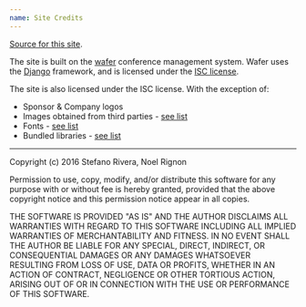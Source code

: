 ```yaml
---
name: Site Credits
---
```


[Source for this site](https://anonscm.debian.org/cgit/debconf-data/dc17.dc.o.git).

The site is built on the [wafer][] conference management system.
Wafer uses the [Django][] framework, and is licensed under the [ISC license][].

[wafer]: https://github.com/CTPUG/wafer
[Django]: https://www.djangoproject.com/
[ISC license]: https://github.com/CTPUG/wafer/blob/master/LICENSE

The site is also licensed under the ISC license. With the exception of:

* Sponsor & Company logos
* Images obtained from third parties - [see list](https://anonscm.debian.org/cgit/debconf-data/dc17.dc.o.git/tree/assets/img/AUTHORS)
* Fonts - [see list](https://anonscm.debian.org/cgit/debconf-data/dc17.dc.o.git/tree/assets/fonts/AUTHORS)
* Bundled libraries - [see list](https://anonscm.debian.org/cgit/debconf-data/dc17.dc.o.git/tree/package.json)

---

Copyright (c) 2016 Stefano Rivera, Noel Rignon

Permission to use, copy, modify, and/or distribute this software for any
purpose with or without fee is hereby granted, provided that the above
copyright notice and this permission notice appear in all copies.

THE SOFTWARE IS PROVIDED "AS IS" AND THE AUTHOR DISCLAIMS ALL WARRANTIES WITH
REGARD TO THIS SOFTWARE INCLUDING ALL IMPLIED WARRANTIES OF MERCHANTABILITY AND
FITNESS. IN NO EVENT SHALL THE AUTHOR BE LIABLE FOR ANY SPECIAL, DIRECT,
INDIRECT, OR CONSEQUENTIAL DAMAGES OR ANY DAMAGES WHATSOEVER RESULTING FROM
LOSS OF USE, DATA OR PROFITS, WHETHER IN AN ACTION OF CONTRACT, NEGLIGENCE OR
OTHER TORTIOUS ACTION, ARISING OUT OF OR IN CONNECTION WITH THE USE OR
PERFORMANCE OF THIS SOFTWARE.
